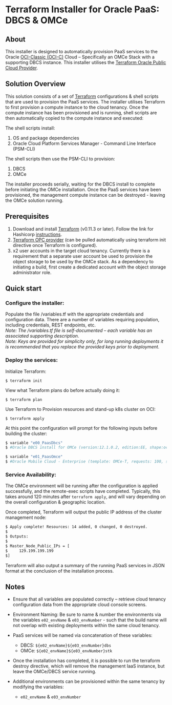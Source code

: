 [terraform]: https://terraform.io
[oci-c]: https://cloud.oracle.com/en_US/classic
[occ]: https://cloud.oracle.com/en_US/cloud-at-customer
[opc provider]: https://github.com/terraform-providers/terraform-provider-opc

# Terraform Installer for Oracle PaaS: DBCS & OMCe
## About
This installer is designed to automatically provision PaaS services to the Oracle [OCI-Classic (OCI-C)][oci-c] Cloud – Specifically an OMCe Stack with a supporting DBCS instance. This installer utilises the [Terraform Oracle Public Cloud Provider][opc provider].

## Solution Overview
This solution consists of a set of [Terraform][terraform] configurations & shell scripts that are used to provision the PaaS services. The installer utilises Terraform to first provision a compute instance to the cloud tenancy.
Once the compute instance has been provisioned and is running, shell scripts are then automatically copied to the compute instance and executed:

The shell scripts install:
  1.	OS and package dependencies
  2.	Oracle Cloud Platform Services Manager - Command Line Interface (PSM-CLI)

The shell scripts then use the PSM-CLI to provision:
  1.	DBCS
  2.	OMCe

The installer proceeds serially, waiting for the DBCS install to complete before initiating the OMCe installation.
Once the PaaS services have been provisioned, the management compute instance can be destroyed - leaving the OMCe solution running.

## Prerequisites
  1. Download and install [Terraform][terraform] (v0.11.3 or later). Follow the link for Hashicorp [instructions](https://www.terraform.io/intro/getting-started/install.html).
  2. [Terraform OPC provider](https://www.terraform.io/docs/providers/opc/index.html#) (can be pulled automatically using terraform init directive once Terraform is configured).
  3. x2 user accounts in the target cloud tenancy. Currently there is a requirement that a separate user account be used to provision the object storage to be used by the OMCe stack. As a dependency to initiating a build, first create a dedicated account with the object storage administrator role.

## Quick start
### Configure the installer:
Populate the file /variables.tf with the appropriate credentials and configuration data. There are a number of variables requiring population, including credentials, REST endpoints, etc.  
_Note: The /variables.tf file is self-documented – each variable has an associated supporting description._  
_Note: Keys are provided for simplicity only, for long running deployments it is recommended that you replace the provided keys prior to deployment._

### Deploy the services:
Initialize Terraform:

```
$ terraform init
``` 

View what Terraform plans do before actually doing it:

```
$ terraform plan
```

Use Terraform to Provision resources and stand-up k8s cluster on OCI:

```
$ terraform apply
```

At this point the configuration will prompt for the following inputs before building the cluster:

````bash
$ variable "e00_PaasDbcs"
$ #Oracle DBCS install for OMCe (version:12.1.0.2, edition:EE, shape:oc3, name:OMCe-DB)

$ variable "e01_PaasOmce"
$ #Oracle Mobile Cloud - Enterprise (template: OMCe-T, requests: 100, schema prefix: OMCEWORDEV)
````

### Service Availability:
The OMCe environment will be running after the configuration is applied successfully, and the remote-exec scripts have completed. Typically, this takes around 120 minutes after `terraform apply`, and will vary depending on the overall configuration & geographic location.

Once completed, Terraform will output the public IP address of the cluster management node:

````bash
$ Apply complete! Resources: 14 added, 0 changed, 0 destroyed.
$
$ Outputs:
$
$ Master_Node_Public_IPs = [
$     129.199.199.199
$]
````

Terraform will also output a summary of the running PaaS services in JSON format at the conclusion of the installation process.

## Notes
 - Ensure that all variables are populated correctly – retrieve cloud tenancy configuration data from the appropriate cloud console screens.
 - Environment Naming: Be sure to name & number the environments via the variables `e02_envName` & `e03_envNumber` - such that the build name will not overlap with existing deployments within the same cloud tenancy.  

 - PaaS services will be named via concatenation of these variables:  
    - DBCS: `${e02_envName}${e03_envNumber}dbs`  
    - OMCe: `${e02_envName}${e03_envNumber}stk`

 - Once the installation has completed, it is possible to run the terraform destroy directive, which will remove the management IaaS instance, but leave the OMCe/DBCS service running.

 - Additional environments can be provisioned within the same tenancy by modifying the variables:
    - `e02_envName` & `e03_envNumber`


